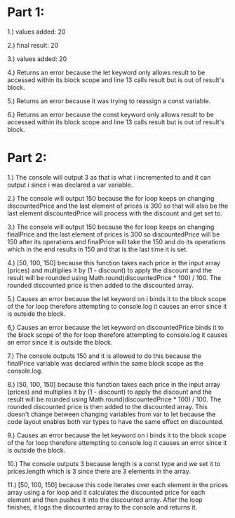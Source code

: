 # Part 1:
1.) values added: 20

2.) final result: 20

3.) values added: 20

4.) Returns an error because the let keyword only allows result to be accessed within its block scope and line 13 calls result but is out of result's block.

5.) Returns an error because it was trying to reassign a const variable.

6.) Returns an error because the const keyword only allows result to be accessed within its block scope and line 13 calls result but is out of result's block.

# Part 2:
1.) The console will output 3 as that is what i incremented to and it can output i since i was declared a var variable.

2.) The console will output 150 because the for loop keeps on changing discountedPrice and the last element of prices is 300 so that will also be the last element discountedPrice will process with the discount and get set to.

3.) The console will output 150 because the for loop keeps on changing finalPrice and the last element of prices is 300 so discountedPrice will be 150 after its operations and finalPrice will take the 150 and do its operations which in the end results in 150 and that is the last time it is set.

4.) [50, 100, 150] because this function takes each price in the input array (prices) and multiplies it by (1 - discount) to apply the discount and the result will be rounded using Math.round(discountedPrice * 100) / 100. The rounded discounted price is then added to the discounted array.

5.) Causes an error because the let keyword on i binds it to the block scope of the for loop therefore attempting to console.log it causes an error since it is outside the block.

6,) Causes an error because the let keyword on discountedPrice binds it to the block scope of the for loop therefore attempting to console.log it causes an error since it is outside the block.

7.) The console outputs 150 and it is allowed to do this because the finalPrice variable was declared within the same block scope as the console.log.

8.) [50, 100, 150] because this function takes each price in the input array (prices) and multiplies it by (1 - discount) to apply the discount and the result will be rounded using Math.round(discountedPrice * 100) / 100. The rounded discounted price is then added to the discounted array. This doesn't change between changing variables from var to let because the code layout enables both var types to have the same effect on discounted.

9.) Causes an error because the let keyword on i binds it to the block scope of the for loop therefore attempting to console.log it causes an error since it is outside the block.

10.) The console outputs 3 because length is a const type and we set it to prices.length which is 3 since there are 3 elements in the array.

11.) [50, 100, 150] because this code iterates over each element in the prices array using a for loop and it calculates the discounted price for each element and then pushes it into the discounted array. After the loop finishes, it logs the discounted array to the console and returns it.




